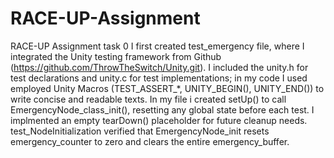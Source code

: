 # RACE-UP-Assignment
RACE-UP Assignment task 0
I first created test_emergency file, where I integrated the Unity testing framework from Github (https://github.com/ThrowTheSwitch/Unity.git). I included the unity.h for test declarations and unity.c for test implementations; in my code I used employed Unity Macros (TEST_ASSERT_*, UNITY_BEGIN(), UNITY_END()) to write concise and readable texts.
In my file i created setUp() to call EmergencyNode_class_init(), resetting any global state before each test. 
I implmented an empty tearDown() placeholder for future cleanup needs. 
test_NodeInitialization verified that EmergencyNode_init resets emergency_counter to zero and clears the entire emergency_buffer.
